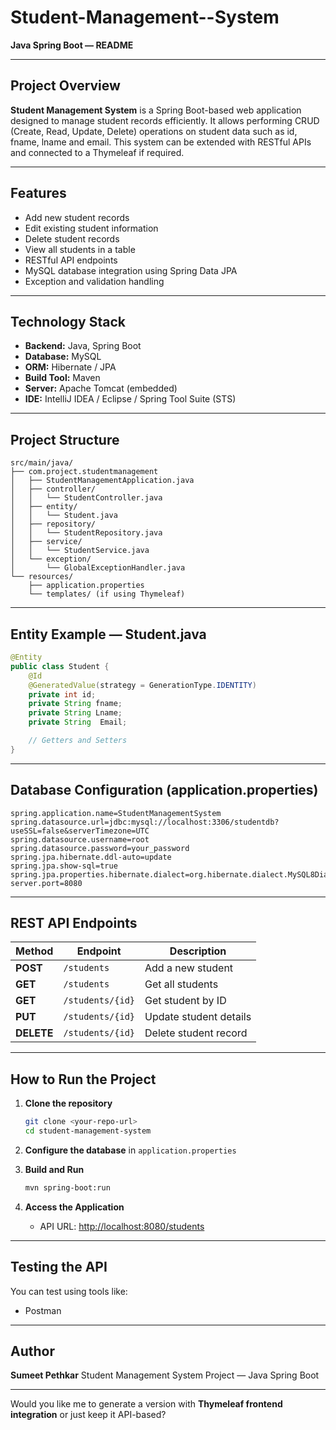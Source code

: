 # Student-Management--System

**Java Spring Boot — README**

---

## Project Overview

**Student Management System** is a Spring Boot-based web application designed to manage student records efficiently. It allows performing CRUD (Create, Read, Update, Delete) operations on student data such as id, fname, lname and email. This system can be extended with RESTful APIs and connected to a Thymeleaf if required.

---

## Features

* Add new student records
* Edit existing student information
* Delete student records
* View all students in a table
* RESTful API endpoints
* MySQL database integration using Spring Data JPA
* Exception and validation handling

---

## Technology Stack

* **Backend:** Java, Spring Boot
* **Database:** MySQL
* **ORM:** Hibernate / JPA
* **Build Tool:** Maven
* **Server:** Apache Tomcat (embedded)
* **IDE:** IntelliJ IDEA / Eclipse / Spring Tool Suite (STS)

---

## Project Structure

```
src/main/java/
├── com.project.studentmanagement
│   ├── StudentManagementApplication.java
│   ├── controller/
│   │   └── StudentController.java
│   ├── entity/
│   │   └── Student.java
│   ├── repository/
│   │   └── StudentRepository.java
│   ├── service/
│   │   └── StudentService.java
│   └── exception/
│       └── GlobalExceptionHandler.java
└── resources/
    ├── application.properties
    └── templates/ (if using Thymeleaf)
```

---

## Entity Example — Student.java

```java
@Entity
public class Student {
    @Id
    @GeneratedValue(strategy = GenerationType.IDENTITY)
    private int id;
    private String fname;
    private String Lname;
    private String  Email;

    // Getters and Setters
}
```

---

## Database Configuration (application.properties)

```properties
spring.application.name=StudentManagementSystem
spring.datasource.url=jdbc:mysql://localhost:3306/studentdb?useSSL=false&serverTimezone=UTC
spring.datasource.username=root
spring.datasource.password=your_password
spring.jpa.hibernate.ddl-auto=update
spring.jpa.show-sql=true
spring.jpa.properties.hibernate.dialect=org.hibernate.dialect.MySQL8Dialect
server.port=8080
```

---

## REST API Endpoints

| Method     | Endpoint         | Description            |
| ---------- | ---------------- | ---------------------- |
| **POST**   | `/students`      | Add a new student      |
| **GET**    | `/students`      | Get all students       |
| **GET**    | `/students/{id}` | Get student by ID      |
| **PUT**    | `/students/{id}` | Update student details |
| **DELETE** | `/students/{id}` | Delete student record  |

---

## How to Run the Project

1. **Clone the repository**

   ```bash
   git clone <your-repo-url>
   cd student-management-system
   ```
2. **Configure the database** in `application.properties`
3. **Build and Run**

   ```bash
   mvn spring-boot:run
   ```
4. **Access the Application**

   * API URL: [http://localhost:8080/students](http://localhost:8080/students)

---

## Testing the API

You can test using tools like:

* Postman
---


## Author

**Sumeet Pethkar**
Student Management System Project — Java Spring Boot

---

Would you like me to generate a version with **Thymeleaf frontend integration** or just keep it API-based?
